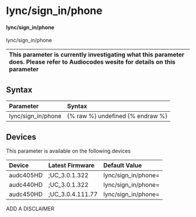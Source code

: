 ﻿---
description: lync/sign_in/phone
search: false
---

# lync/sign_in/phone

#### lync/sign_in/phone

lync/sign_in/phone


| This parameter is currently investigating what this parameter does. Please refer to Audiocodes wesite for details on this parameter | 
| :--- |

## Syntax
| Parameter | Syntax |
| :--- | :--- |
|lync/sign_in/phone | {% raw %} undefined {% endraw %}|

## Devices
This parameter is available on the following devices

| Device | Latest Firmware | Default Value |
|:---|:---|:---|
| audc405HD | ;UC_3.0.1.322 | lync/sign_in/phone= 
| audc440HD | ;UC_3.0.1.322 | lync/sign_in/phone= 
| audc450HD | ;UC_3.0.4.111.77 | lync/sign_in/phone= 

ADD A DISCLAIMER
